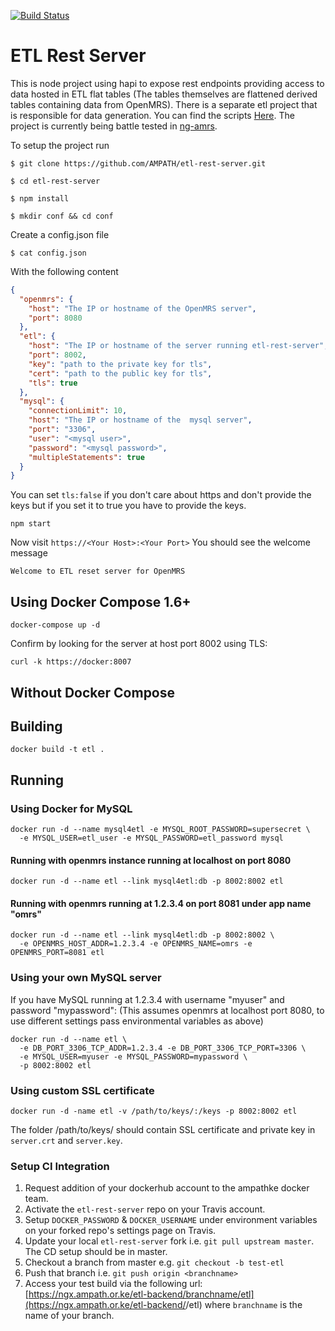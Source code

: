[![Build Status](https://travis-ci.com/AMPATH/etl-rest-server.svg?branch=master)](https://travis-ci.com/AMPATH/etl-rest-server)

ETL Rest Server
===============

This is node project using hapi to expose rest endpoints providing access to data hosted in ETL flat tables (The tables themselves are flattened derived tables containing data from OpenMRS). There is a separate etl project that is responsible for data generation. You can find the scripts [Here](https://github.com/AMPATH/etl). The project is currently being battle tested in [ng-amrs](https://github.com/AMPATH/ng-amrs).

To setup the project run

```$ git clone https://github.com/AMPATH/etl-rest-server.git```

```$ cd etl-rest-server ```

```$ npm install```

```$ mkdir conf && cd conf```

Create a config.json file

```$ cat config.json```

With the following content

```json
{
  "openmrs": {
    "host": "The IP or hostname of the OpenMRS server",
    "port": 8080
  },
  "etl": {
    "host": "The IP or hostname of the server running etl-rest-server",
    "port": 8002,
    "key": "path to the private key for tls",
    "cert": "path to the public key for tls",
    "tls": true
  },
  "mysql": {
    "connectionLimit": 10,
    "host": "The IP or hostname of the  mysql server",
    "port": "3306",
    "user": "<mysql user>",
    "password": "<mysql password>",
    "multipleStatements": true
  }
}

```
You can set ```tls:false``` if you don't care about https and don't provide the keys but if you set
it to true you have to provide the keys.

```npm start```

Now visit ```https://<Your Host>:<Your Port>``` You should see the welcome message

``` Welcome to ETL reset server for OpenMRS ```

Using Docker Compose 1.6+
-------------------------

    docker-compose up -d

Confirm by looking for the server at host port 8002 using TLS:

    curl -k https://docker:8007

Without Docker Compose
----------------------

## Building

    docker build -t etl .

## Running

### Using Docker for MySQL

    docker run -d --name mysql4etl -e MYSQL_ROOT_PASSWORD=supersecret \
      -e MYSQL_USER=etl_user -e MYSQL_PASSWORD=etl_password mysql

#### Running with openmrs instance running at localhost on port 8080
    docker run -d --name etl --link mysql4etl:db -p 8002:8002 etl

#### Running with openmrs running at 1.2.3.4 on port 8081 under app name "omrs"

    docker run -d --name etl --link mysql4etl:db -p 8002:8002 \
      -e OPENMRS_HOST_ADDR=1.2.3.4 -e OPENMRS_NAME=omrs -e OPENMRS_PORT=8081 etl     

### Using your own MySQL server

If you have MySQL running at 1.2.3.4 with username "myuser" and password "mypassword":
(This assumes openmrs at localhost port 8080, to use different settings pass 
  environmental variables as above)
  
    docker run -d --name etl \
      -e DB_PORT_3306_TCP_ADDR=1.2.3.4 -e DB_PORT_3306_TCP_PORT=3306 \
      -e MYSQL_USER=myuser -e MYSQL_PASSWORD=mypassword \
      -p 8002:8002 etl

### Using custom SSL certificate

    docker run -d -name etl -v /path/to/keys/:/keys -p 8002:8002 etl

The folder /path/to/keys/ should contain SSL certificate and private key in `server.crt` 
and `server.key`.

### Setup CI Integration

1. Request addition of your dockerhub account to the ampathke docker team.
2. Activate the `etl-rest-server` repo on your Travis account.
3. Setup `DOCKER_PASSWORD` & `DOCKER_USERNAME` under environment variables on your forked repo's settings page on Travis.
4. Update your local `etl-rest-server` fork i.e. `git pull upstream master`. The CD setup should be in master.
5. Checkout a branch from master e.g. `git checkout -b test-etl`
6. Push that branch i.e. `git push origin <branchname>`
7. Access your test build via the following url: [https://ngx.ampath.or.ke/etl-backend/branchname/etl](https://ngx.ampath.or.ke/etl-backend/<branchname>/etl) where `branchname` is the name of your branch.